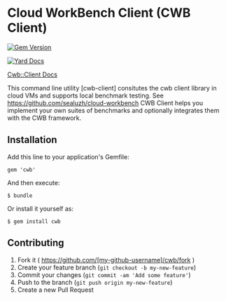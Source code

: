 # Cloud WorkBench Client (CWB Client)

[![Gem Version](https://badge.fury.io/rb/cwb.svg)](https://rubygems.org/gems/cwb)

[![Yard Docs](http://img.shields.io/badge/yard-docs-blue.svg)](http://www.rubydoc.info/gems/cwb/)

[Cwb::Client Docs](http://www.rubydoc.info/gems/cwb/Cwb/Client)


This command line utility [cwb-client] consitutes the cwb client library in cloud VMs and supports local benchmark testing. See https://github.com/sealuzh/cloud-workbench
CWB Client helps you implement your own suites of benchmarks and optionally integrates them with the CWB framework.

## Installation

Add this line to your application's Gemfile:

    gem 'cwb'

And then execute:

    $ bundle

Or install it yourself as:

    $ gem install cwb

## Contributing

1. Fork it ( https://github.com/[my-github-username]/cwb/fork )
2. Create your feature branch (`git checkout -b my-new-feature`)
3. Commit your changes (`git commit -am 'Add some feature'`)
4. Push to the branch (`git push origin my-new-feature`)
5. Create a new Pull Request
